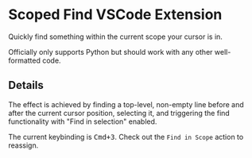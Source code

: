 # Scoped Find VSCode Extension

Quickly find something within the current scope your cursor is in.

Officially only supports Python but should work with any other well-formatted code.

## Details

The effect is achieved by finding a top-level, non-empty line before and after the current cursor position, selecting it, and triggering the find functionality with "Find in selection" enabled.

The current keybinding is <kbd>Cmd+3</kbd>. Check out the `Find in Scope` action to reassign.
